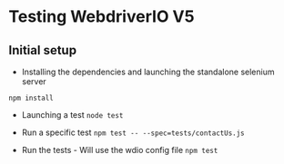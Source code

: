 # Testing WebdriverIO V5
## Initial setup
* Installing the dependencies and launching the standalone selenium server
```
npm install
```

* Launching a test
`node test`


* Run a specific test
`npm test -- --spec=tests/contactUs.js`

* Run the tests - Will use the wdio config file
`npm test`
